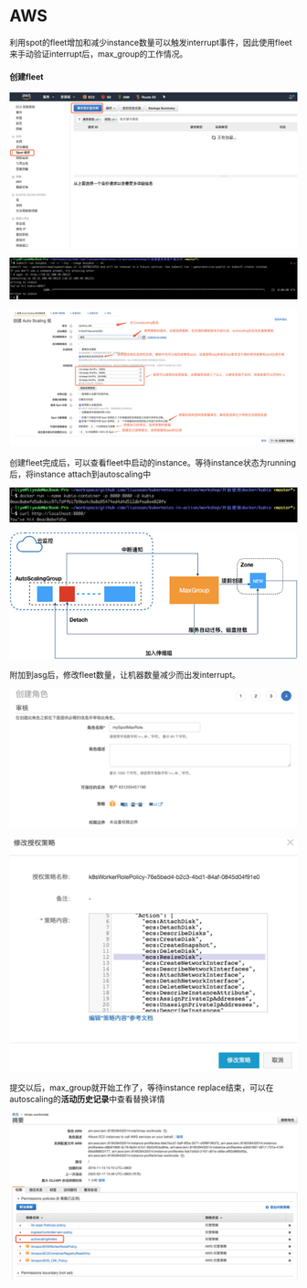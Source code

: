 # AWS

利用spot的fleet增加和减少instance数量可以触发interrupt事件，因此使用fleet来手动验证interrupt后，max\_group的工作情况。

#### 创建fleet

![](../../../.gitbook/assets/image.png)

![](../../../.gitbook/assets/image%20%2898%29.png)

![](../../../.gitbook/assets/image%20%2853%29.png)

创建fleet完成后，可以查看fleet中启动的instance。等待instance状态为running后，将instance attach到autoscaling中

![](../../../.gitbook/assets/image%20%2882%29.png)

![](../../../.gitbook/assets/image%20%2831%29.png)

附加到asg后，修改fleet数量，让机器数量减少而出发interrupt。

![](../../../.gitbook/assets/image%20%28107%29.png)

![](../../../.gitbook/assets/image%20%2829%29.png)

提交以后，max\_group就开始工作了，等待instance replace结束，可以在autoscaling的**活动历史记录**中查看替换详情

![](../../../.gitbook/assets/image%20%2872%29.png)

